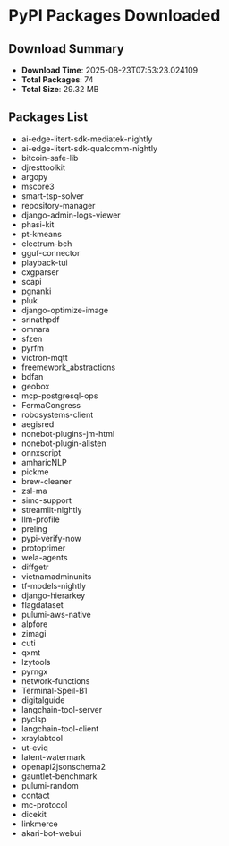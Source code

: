 # PyPI Packages Downloaded

## Download Summary
- **Download Time**: 2025-08-23T07:53:23.024109
- **Total Packages**: 74
- **Total Size**: 29.32 MB

## Packages List
- ai-edge-litert-sdk-mediatek-nightly
- ai-edge-litert-sdk-qualcomm-nightly
- bitcoin-safe-lib
- djresttoolkit
- argopy
- mscore3
- smart-tsp-solver
- repository-manager
- django-admin-logs-viewer
- phasi-kit
- pt-kmeans
- electrum-bch
- gguf-connector
- playback-tui
- cxgparser
- scapi
- pgnanki
- pluk
- django-optimize-image
- srinathpdf
- omnara
- sfzen
- pyrfm
- victron-mqtt
- freemework_abstractions
- bdfan
- geobox
- mcp-postgresql-ops
- FermaCongress
- robosystems-client
- aegisred
- nonebot-plugins-jm-html
- nonebot-plugin-alisten
- onnxscript
- amharicNLP
- pickme
- brew-cleaner
- zsl-ma
- simc-support
- streamlit-nightly
- llm-profile
- preling
- pypi-verify-now
- protoprimer
- wela-agents
- diffgetr
- vietnamadminunits
- tf-models-nightly
- django-hierarkey
- flagdataset
- pulumi-aws-native
- alpfore
- zimagi
- cuti
- qxmt
- lzytools
- pyrngx
- network-functions
- Terminal-Speil-B1
- digitalguide
- langchain-tool-server
- pyclsp
- langchain-tool-client
- xraylabtool
- ut-eviq
- latent-watermark
- openapi2jsonschema2
- gauntlet-benchmark
- pulumi-random
- contact
- mc-protocol
- dicekit
- linkmerce
- akari-bot-webui

